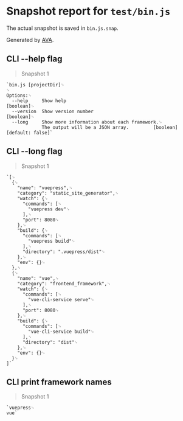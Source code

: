 # Snapshot report for `test/bin.js`

The actual snapshot is saved in `bin.js.snap`.

Generated by [AVA](https://ava.li).

## CLI --help flag

> Snapshot 1

    `bin.js [projectDir]␊
    ␊
    Options:␊
      --help     Show help                                                 [boolean]␊
      --version  Show version number                                       [boolean]␊
      --long     Show more information about each framework.␊
                 The output will be a JSON array.         [boolean] [default: false]`

## CLI --long flag

> Snapshot 1

    `[␊
      {␊
        "name": "vuepress",␊
        "category": "static_site_generator",␊
        "watch": {␊
          "commands": [␊
            "vuepress dev"␊
          ],␊
          "port": 8080␊
        },␊
        "build": {␊
          "commands": [␊
            "vuepress build"␊
          ],␊
          "directory": ".vuepress/dist"␊
        },␊
        "env": {}␊
      },␊
      {␊
        "name": "vue",␊
        "category": "frontend_framework",␊
        "watch": {␊
          "commands": [␊
            "vue-cli-service serve"␊
          ],␊
          "port": 8080␊
        },␊
        "build": {␊
          "commands": [␊
            "vue-cli-service build"␊
          ],␊
          "directory": "dist"␊
        },␊
        "env": {}␊
      }␊
    ]`

## CLI print framework names

> Snapshot 1

    `vuepress␊
    vue`
